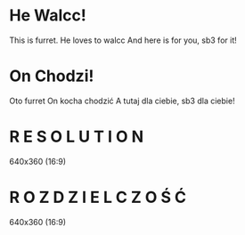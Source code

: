 # He Walcc!
This is furret.
He loves to walcc
And here is for you, sb3 for it!
# On Chodzi!
Oto furret
On kocha chodzić
A tutaj dla ciebie, sb3 dla ciebie!
# R E S O L U T I O N
640x360 (16:9)
# R O Z D Z I E L C Z O Ś Ć
640x360 (16:9)
